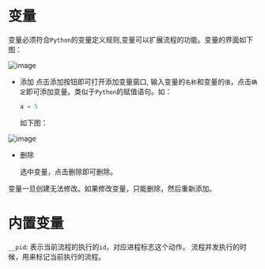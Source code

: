# 变量

变量必须符合`Python`的变量定义规则,变量可以扩展流程的功能。变量的界面如下图：

![image](./images/2022-12-03_124847.png ':size=90%')


* 添加
    点击添加按钮即可打开添加变量窗口, 输入变量的`名称`和变量的`值`，点击`确定`即可添加变量。类似于`Python`的赋值语句。如：
    ```python
    a = 5
    ```
    如下图：

![image](./images/2022-12-03_125030.png ':size=90%')

* 删除
  
    选中变量，点击删除即可删除。

变量一旦创建无法修改。如果修改变量，只能删除，然后重新添加。

# 内置变量

`__pid`: 表示当前流程的执行的`id`，对应进程标志这个动作。 流程并发执行的时候，用来标记当前执行的流程。